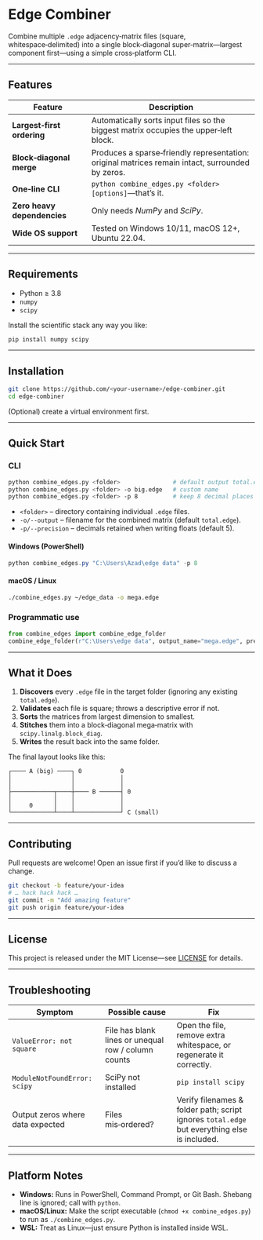 # Edge Combiner

Combine multiple `.edge` adjacency‑matrix files (square, whitespace‑delimited) into a single block‑diagonal super‑matrix—largest component first—using a simple cross‑platform CLI.

---

## Features

| Feature                     | Description                                                                                      |
| --------------------------- | ------------------------------------------------------------------------------------------------ |
| **Largest‑first ordering**  | Automatically sorts input files so the biggest matrix occupies the upper‑left block.             |
| **Block‑diagonal merge**    | Produces a sparse‑friendly representation: original matrices remain intact, surrounded by zeros. |
| **One‑line CLI**            | `python combine_edges.py <folder> [options]`—that’s it.                                          |
| **Zero heavy dependencies** | Only needs *NumPy* and *SciPy*.                                                                  |
| **Wide OS support**         | Tested on Windows 10/11, macOS 12+, Ubuntu 22.04.                                                |

---

## Requirements

* Python ≥ 3.8
* `numpy`
* `scipy`

Install the scientific stack any way you like:

```bash
pip install numpy scipy
```

---

## Installation

```bash
git clone https://github.com/<your‑username>/edge‑combiner.git
cd edge‑combiner
```

(Optional) create a virtual environment first.

---

## Quick Start

### CLI

```bash
python combine_edges.py <folder>               # default output total.edge
python combine_edges.py <folder> -o big.edge   # custom name
python combine_edges.py <folder> -p 8          # keep 8 decimal places
```

* `<folder>` – directory containing individual `.edge` files.
* `-o/--output` – filename for the combined matrix (default `total.edge`).
* `-p/--precision` – decimals retained when writing floats (default 5).

#### Windows (PowerShell)

```powershell
python combine_edges.py "C:\Users\Azad\edge data" -p 8
```

#### macOS / Linux

```bash
./combine_edges.py ~/edge_data -o mega.edge
```

### Programmatic use

```python
from combine_edges import combine_edge_folder
combine_edge_folder(r"C:\Users\edge data", output_name="mega.edge", precision=6)
```

---

## What it Does

1. **Discovers** every `.edge` file in the target folder (ignoring any existing `total.edge`).
2. **Validates** each file is square; throws a descriptive error if not.
3. **Sorts** the matrices from largest dimension to smallest.
4. **Stitches** them into a block‑diagonal mega‑matrix with `scipy.linalg.block_diag`.
5. **Writes** the result back into the same folder.

The final layout looks like this:

```
┌──── A (big) ────┐ 0           0
│                 │             │
│                 │             │
├────────────┬────┼──── B ──────┤ 0
│            │    │             │
│     0      │    │             │
└────────────┴────┴─────────────┘ C (small)
```

---

## Contributing

Pull requests are welcome!  Open an issue first if you’d like to discuss a change.

```bash
git checkout -b feature/your‑idea
# … hack hack hack …
git commit -m "Add amazing feature"
git push origin feature/your‑idea
```

---

## License

This project is released under the MIT License—see [LICENSE](LICENSE) for details.

---

## Troubleshooting

| Symptom                          | Possible cause                                      | Fix                                                                                          |
| -------------------------------- | --------------------------------------------------- | -------------------------------------------------------------------------------------------- |
| `ValueError: not square`         | File has blank lines or unequal row / column counts | Open the file, remove extra whitespace, or regenerate it correctly.                          |
| `ModuleNotFoundError: scipy`     | SciPy not installed                                 | `pip install scipy`                                                                          |
| Output zeros where data expected | Files mis‑ordered?                                  | Verify filenames & folder path; script ignores `total.edge` but everything else is included. |

---

## Platform Notes

* **Windows:** Runs in PowerShell, Command Prompt, or Git Bash. Shebang line is ignored; call with `python`.
* **macOS/Linux:** Make the script executable (`chmod +x combine_edges.py`) to run as `./combine_edges.py`.
* **WSL:** Treat as Linux—just ensure Python is installed inside WSL.

